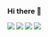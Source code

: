 ### Hi there 👋

<img src="https://img.shields.io/badge/C++-00599C?style=flat&logo=C++&logoColor=00599C"/> <img src="https://img.shields.io/badge/JavaScript-green?style=flat&logo=JavaScript&logoColor=F7DF1E"/> <img src="https://img.shields.io/badge/Kotlin-green?style=flat&logo=Kotlin&logoColor=7F52FF"/> <img src="https://img.shields.io/badge/Unreal-green?style=flat&logo=UnrealEngine&logoColor=0E1128"/>

<!--
**Durumyisking/Durumyisking** is a ✨ _special_ ✨ repository because its `README.md` (this file) appears on your GitHub profile.




-->
